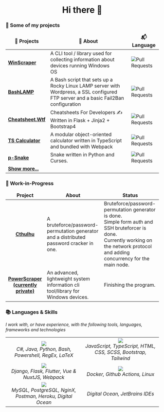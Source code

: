 <h1 align="center">Hi there 👋</h1>

### 📃 Some of my projects

<table align="" style="width: 100%">
    <thead align="center">
    <tr>
        <td><b>🎁 Projects</b></td>
        <td><b>🔖 About</b></td>
        <td><b>📬 Language</b></td>
    </tr>
    </thead>
    <tbody>
        <tr>
        <td><a href="https://github.com/blue-hexagon/WinScraper"><b>WinScraper</b></a></td>
        <td style="">A CLI tool / library used for collecting information about devices running Windows OS&nbsp;&nbsp;&nbsp;&nbsp;&nbsp;&nbsp;&nbsp;&nbsp;&nbsp;&nbsp;&nbsp;&nbsp;&nbsp;&nbsp;&nbsp;&nbsp;&nbsp;&nbsp;&nbsp;&nbsp;&nbsp;&nbsp;&nbsp;</td>
        <td><img alt="Pull Requests"
                 src="https://img.shields.io/github/languages/top/blue-hexagon/WinScraper?style=flat-square&labelColor=343b41"/>
        </td>
    </tr>
    <!--
    <tr>
        <td><a href="https://github.com/blue-hexagon/django-todo"><b>Django Todo</b></a></td>
        <td></td>>
        <td><img alt="Pull Requests"
                 src="https://img.shields.io/github/languages/top/blue-hexagon/django-todo?style=flat-square&labelColor=343b41"/>
        </td>
    </tr>
    -->
     <tr>
        <td><a href="https://github.com/blue-hexagon/BashLamp"><b>BashLAMP</b></a></td>
        <td>A Bash script that sets up a Rocky Linux LAMP server with Wordpress, a SSL configured FTP server and a basic Fail2Ban configuration</td>
        <td><img alt="Pull Requests"
                 src="https://img.shields.io/github/languages/top/blue-hexagon/BashLamp?style=flat-square&labelColor=343b41"/>
        </td>
    </tr>
    <tr>
        <td><a href="https://github.com/blue-hexagon/Cheatsheet"><b>Cheatsheet.Wtf</b></a></td>
        <td>Cheatsheets For Developers ✍ Written in Flask + Jinja2 + Bootstrap4</td>
        <td><img alt="Pull Requests"
                 src="https://img.shields.io/github/languages/top/blue-hexagon/Cheatsheet?style=flat-square&labelColor=343b41"/>
        </td>
    </tr>
    <tr>
        <td><a href="https://github.com/blue-hexagon/TS-Calculator"><b>TS Calculator</b></a></td>
        <td>A modular object-oriented calculator written in TypeScript and bundled with Webpack</td>
        <td><img alt="Pull Requests"
                 src="https://img.shields.io/github/languages/top/blue-hexagon/TS-Calculator?style=flat-square&labelColor=343b41"/>
        </td>
    </tr>
    <tr>
        <td><a href="https://github.com/blue-hexagon/p-Snake"><b>p-Snake</b></a></td>
        <td>Snake written in Python and Curses. </td>
        <td><img alt="Pull Requests"
                 src="https://img.shields.io/github/languages/top/blue-hexagon/p-Snake?style=flat-square&labelColor=343b41"/>
        </td>
    </tr>
    <tr>
        <td><a href="https://github.com/blue-hexagon?tab=repositories"><b>Show more...</b></a></td>
    </tr>
    </tbody>
</table>


### 📃 Work-in-Progress
<table align="" style="width: 100%">
    <thead align="center">
    <tr border: none;>
        <td><b>Project</b></td>
        <td><b>About</b></td>
        <td><b>Status</b></td>
    </tr>
    </thead>
    <tbody>
    <tr>
        <td align="center">
        <a href="https://github.com/blue-hexagon/Cthulhu"><b>Cthulhu</b></a>
        </td>
        <td>
            A bruteforce/password-permutation generator and a distributed password cracker in one.
        </td>
        <td>
            Bruteforce/password-permutation generator is done.<br>Simple form auth and SSH bruteforcer is done.<br>Currently working on the network protocol and adding concurrency for the main node.
        </td>
    </tr>
            <tr>
        <td align="center">
        <a href="https://github.com/blue-hexagon/PowerScraper"><b>PowerScraper (currently private)</b></a>
        </td>
        <td>
An advanced, lightweight system information cli tool/library for Windows devices.
        </td>
        <td>
            Finishing the program.
        </td>
    </tr>
    </tbody>
</table>

### 📚 Languages & Skills
*I work with, or have experience, with the following tools, languages, frameworks and technologies*
<table align="center">
<tr>
<td align="center">
<img src="https://skillicons.dev/icons?i=cs,dart,java,python,bash,powershell,regex,latex&theme=light"/>
<br>
<i align="">C#, Java, Python, Bash, Powershell, RegEx, LaTeX</i>
</td>
<td align="center">
<img src="https://skillicons.dev/icons?i=javascript,typescript,html,css,sass,bootstrap,tailwind&theme=light"/>
<br>
<i align="center">JavaScript, TypeScript, HTML, CSS, SCSS, Bootstrap, Tailwind</i>
</td>
</tr>
    
<tr>
<td align="center">
<img src="https://skillicons.dev/icons?i=django,flask,flutter,nuxtjs,webpack&theme=light"/>
<br>
<i align="center">Django, Flask, Flutter, Vue & NuxtJS, Webpack</i>
</td>
<td align="center">
<img src="https://skillicons.dev/icons?i=docker,githubactions,linux&theme=light"/>
<br>
<i align="center"> Docker, Github Actions, Linux</i>
</td>
</tr>
    
<tr>
<td align="center">
<img src="https://skillicons.dev/icons?i=mysql,postgres,nginx,postman,heroku&theme=light"/>
<br>
<i align="center">MySQL, PostgreSQL, NginX, Postman, Heroku, Digital Ocean</i>
</td>
    
<td align="center">

<i align="center">Digital Ocean, JetBrains IDEs</i>
</td>
</tr>
</table>
